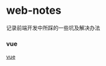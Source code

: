 # web-notes
记录前端开发中所踩的一些坑及解决办法  
### vue
[vue](https://github.com/WilburQ/web-notes/blob/main/vue/mark.md)
